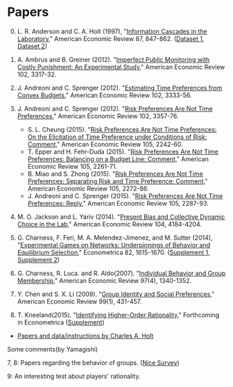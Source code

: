 # Papers

0. L. R. Anderson and C. A. Holt (1997),
   "[Information Cascades in the Laboratory](http://www.jstor.org/stable/2951328),"
   American Economic Review 87, 847-862.
   ([Dataset 1](http://www.people.virginia.edu/~cah2k/casdata.pdf), [Dataset 2](http://www.people.virginia.edu/~cah2k/casdata2.pdf))

0. A. Ambrus and B. Greiner (2012).
   "[Imperfect Public Monitoring with Costly Punishment: An Experimental Study](https://www.aeaweb.org/articles.php?doi=10.1257/aer.102.7.3317),"
   American Economic Review 102, 3317-32.

0. J. Andreoni and C. Sprenger (2012).
   "[Estimating Time Preferences from Convex Budgets](https://www.aeaweb.org/articles.php?doi=10.1257/aer.102.7.3333),"
   American Economic Review 102, 3333-56.

0. J. Andreoni and C. Sprenger (2012).
   "[Risk Preferences Are Not Time Preferences](https://www.aeaweb.org/articles.php?doi=10.1257/aer.102.7.3357),"
   American Economic Review 102, 3357-76.
   * S. L. Cheung (2015).
     "[Risk Preferences Are Not Time Preferences: On the Elicitation of Time Preference under Conditions of Risk: Comment](https://www.aeaweb.org/articles.php?doi=10.1257/aer.20120946),"
     American Economic Review 105, 2242-60.
   * T. Epper and H. Fehr-Duda (2015).
     "[Risk Preferences Are Not Time Preferences: Balancing on a Budget Line: Comment](https://www.aeaweb.org/articles.php?doi=10.1257/aer.20130420),"
     American Economic Review 105, 2261-71.
   * B. Miao and S. Zhong (2015).
     "[Risk Preferences Are Not Time Preferences: Separating Risk and Time Preference: Comment](https://www.aeaweb.org/articles.php?doi=10.1257/aer.20131183),"
     American Economic Review 105, 2272-86.
   * J. Andreoni and C. Sprenger (2015).
     "[Risk Preferences Are Not Time Preferences: Reply](https://www.aeaweb.org/articles.php?doi=10.1257/aer.20150311&fnd=s),"
     American Economic Review 105, 2287-93.

0. M. O. Jackson and L. Yariv (2014).
   "[Present Bias and Collective Dynamic Choice in the Lab](https://www.aeaweb.org/articles.php?doi=10.1257/aer.104.12.4184),"
   American Economic Review 104, 4184-4204.

0. G. Charness, F. Feri, M. A. Melendez-Jimenez, and M. Sutter (2014),
   "[Experimental Games on Networks: Underpinnings of Behavior and Equilibrium Selection](http://onlinelibrary.wiley.com/doi/10.3982/ECTA11781/abstract),"
   Econometrica 82, 1615-1670.
   ([Supplement 1](https://www.econometricsociety.org/content/supplement-experimental-games-networks-underpinnings-behavior-and-equilibrium-selection-0), [Supplement 2](https://www.econometricsociety.org/content/supplement-experimental-games-networks-underpinnings-behavior-and-equilibrium-selection))

0. G. Charness, R. Luca. and R. Aldo(2007).
   "[Individual Behavior and Group Membership](https://www.aeaweb.org/articles.php?doi=10.1257/aer.97.4.1340),"
   American Economic Review 97(4), 1340-1352.

0. Y. Chen and S. X. Li (2009).
   "[Group Identity and Social Preferences](https://www.aeaweb.org/articles.php?doi=10.1257/aer.99.1.431),"
   American Economic Review 99(1), 431-457.

0. T. Kneeland(2015).
   "[Identifying Higher-Order Rationality](http://terri.microeconomics.ca/research/hor.pdf),"
   Forthcoming in Econometrica ([Supplement](https://www.econometricsociety.org/content/supplement-identifying-higher-order-rationality))

* [Papers and data/instructions by Charles A. Holt](http://people.virginia.edu/~cah2k/datapage.html)

Some comments(by Yamagishi)

7, 8: Papers regarding the behavior of groups.
([Nice Survey](https://www.aeaweb.org/articles.php?doi=10.1257/jep.26.3.157))

9: An interesting test about players' rationality.